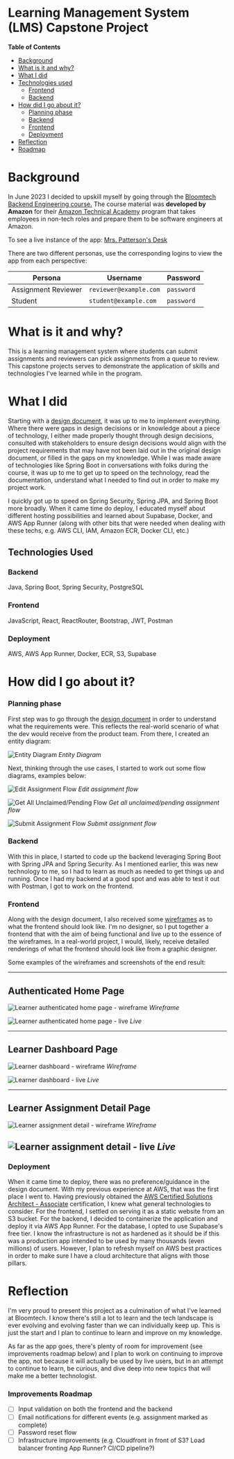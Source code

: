 # Learning Management System (LMS) Capstone Project
**Table of Contents**
- [Background](#background)
- [What is it and why?](#what-is-it-and-why)
- [What I did](#what-i-did)
- [Technologies used](#technologies-used)
  - [Frontend](#frontend)
  - [Backend](#backend)
- [How did I go about it?](#how-did-i-go-about-it)
  - [Planning phase](#planning-phase)
  - [Backend](#backend-1)
  - [Frontend](#frontend-1)
  - [Deployment](#deployment)
- [Reflection](#reflection)
- [Roadmap](#improvements-roadmap)


# Background
In June 2023 I decided to upskill myself by going through the
[Bloomtech Backend Engineering course.](https://www.bloomtech.com/courses/backend-development)
The course material was **developed by Amazon** for their
[Amazon Technical Academy](https://amazontechnicalacademy.com/) program that takes employees in
non-tech roles and prepare them to be software engineers at Amazon.

To see a live instance of the app: [Mrs. Patterson's Desk](http://mrs-pattersons-desk-front-end.s3-website.us-east-2.amazonaws.com/)

There are two different personas, use the corresponding logins to view the app from each perspective:

| Persona | Username             | Password |
|---------|----------------------|----------|
| Assignment Reviewer | `reviewer@example.com` | `password` |
| Student | `student@example.com`  | `password` |

# What is it and why?
This is a learning management system where students can submit assignments and reviewers can pick assignments from a queue
to review. This capstone projects serves to demonstrate the application of skills and technologies I've learned while 
in the program.

# What I did
Starting with a [design document](./documents/composition_document.md), it was up to me to implement everything. Where
there were gaps in design decisions or in knowledge about a piece of technology, I either made properly thought through 
design decisions, consulted with stakeholders to ensure design decisions would align with the project requirements that
may have not been laid out in the original design document, or filled in the gaps on my knowledge. While I was made aware
of technologies like Spring Boot in conversations with folks during the course, it was up to me to get up to speed on the
technology, read the documentation, understand what I needed to find out in order to make my project work.

I quickly got up to speed on Spring Security, Spring JPA, and Spring Boot more broadly. When it came time do deploy, I educated
myself about different hosting possibilities and learned about Supabase, Docker, and AWS App Runner (along with other bits
that were needed when dealing with these techs, e.g. AWS CLI, IAM, Amazon ECR, Docker CLI, etc.)

## Technologies Used
### Backend
Java, Spring Boot, Spring Security, PostgreSQL
### Frontend
JavaScript, React, ReactRouter, Bootstrap, JWT, Postman
### Deployment
AWS, AWS App Runner, Docker, ECR, S3, Supabase

# How did I go about it?
### Planning phase
First step was to go through the [design document](./documents/composition_document.md) in order to understand what the requirements
were. This reflects the real-world scenario of what the dev would receive from the product team. From there, I created
an entity diagram:

![Entity Diagram](./documents/entity-diagram.png)
*Entity Diagram*

Next, thinking through the use cases, I started to work out some flow diagrams, examples below:

![Edit Assignment Flow](./documents/flow-diagrams/edit-assignment-flow.png)
*Edit assignment flow*

![Get All Unclaimed/Pending Flow](./documents/flow-diagrams/get-all-unclaimed-pending-review-assignments.png)
*Get all unclaimed/pending assignment flow*

![Submit Assignment Flow](./documents/flow-diagrams/submit-assignment-flow.png)
*Submit assignment flow*

### Backend
With this in place, I started to code up the backend leveraging Spring Boot with Spring JPA and Spring Security. As I mentioned
earlier, this was new technology to me, so I had to learn as much as needed to get things up and running. Once I had my
backend at a good spot and was able to test it out with Postman, I got to work on the frontend.

### Frontend
Along with the design document, I also received some [wireframes](./documents/images) as to what the frontend should look like. I'm no designer,
so I put together a frontend that with the aim of being functional and live up to the essence of the wireframes. In a real-world
project, I would, likely, receive detailed renderings of what the frontend should look like from a graphic designer.

Some examples of the wireframes and screenshots of the end result:

---
## Authenticated Home Page

![Learner authenticated home page - wireframe](./documents/images/home_page_authenticated.jpg)
*Wireframe*

![Learner authenticated home page - live](./documents/images/home-page-authenticated-live.png)
*Live*

---
## Learner Dashboard Page

![Learner dashboard - wireframe](./documents/images/learner_dashboard.jpg)
*Wireframe*

![Learner dashboard - live](./documents/images/learner-dashboard-live.png)
*Live*

---
## Learner Assignment Detail Page

![Learner assignment detail - wireframe](./documents/images/learner_assignment_view.jpg)
*Wireframe*

![Learner assignment detail - live](./documents/images/learner-assignment-view-live.png)
*Live*
---

### Deployment
When it came time to deploy, there was no preference/guidance in the design document. With my previous experience at AWS,
that was the first place I went to. Having previously obtained the 
[AWS Certified Solutions Architect - Associate](https://aws.amazon.com/certification/certified-solutions-architect-associate/)
certification, I knew what general technologies to consider. For the frontend, I settled on serving it as a static website
from an S3 bucket. For the backend, I decided to containerize the application and deploy it via AWS App Runner. For the database,
I opted to use Supabase's free tier. I know the infrastructure is not as hardened as it should be if this was a production
app intended to be used by many thousands (even millions) of users. However, I plan to refresh myself on AWS best practices
in order to make sure I have a cloud architecture that aligns with those pillars.

# Reflection
I'm very proud to present this project as a culmination of what I've learned at Bloomtech. I know there's still a lot to
learn and the tech landscape is ever evolving and evolving faster than we can individually keep up. This is just the start
and I plan to continue to learn and improve on my knowledge.

As far as the app goes, there's plenty of room for improvement (see improvements roadmap below) and I plan to work on 
continuing to improve the app, not because it will actually be used by live users, but in an attempt to continue to 
learn, be curious, and dive deep into new topics that will make me a better technologist.

### Improvements Roadmap
- [ ] Input validation on both the frontend and the backend
- [ ] Email notifications for different events (e.g. assignment marked as complete)
- [ ] Password reset flow
- [ ] Infrastructure improvements (e.g. Cloudfront in front of S3? Load balancer fronting App Runner? CI/CD pipeline?)